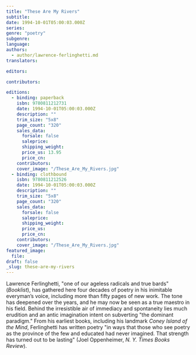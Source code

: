 ```yaml
---
title: "These Are My Rivers"
subtitle:
date: 1994-10-01T05:00:03.000Z
series:
genre: "poetry"
subgenre:
language:
authors:
  - author/lawrence-ferlinghetti.md
translators:

editors:

contributors:

editions:
  - binding: paperback
    isbn: 9780811212731
    date: 1994-10-01T05:00:03.000Z
    description: ""
    trim_size: "5x8"
    page_count: "320"
    sales_data:
      forsale: false
      saleprice:
      shipping_weight:
      price_us: 13.95
      price_cn:
    contributors:
    cover_image: "/These_Are_My_Rivers.jpg"
  - binding: clothbound
    isbn: 9780811212526
    date: 1994-10-01T05:00:03.000Z
    description: ""
    trim_size: "5x8"
    page_count: "320"
    sales_data:
      forsale: false
      saleprice:
      shipping_weight:
      price_us:
      price_cn:
    contributors:
    cover_image: "/These_Are_My_Rivers.jpg"
featured_image:
  file:
draft: false
_slug: these-are-my-rivers
---
```


Lawrence Ferlinghetti, "one of our ageless radicals and true bards" (_Booklist_), has gathered here four decades of poetry in his inimitable everyman’s voice, including more than fifty pages of new work. The tone has deepened over the years, and he may now be seen as a true maestro in his field. Behind the irresistible air of immediacy and spontaneity lies much erudition and an antic imagination intent on subverting "the dominant paradigm." From his earliest books, including his landmark _Coney Island of the Mind_, Ferlinghetti has written poetry "in ways that those who see poetry as the province of the few and educated had never imagined. That strength has turned out to be lasting" (Joel Oppenheimer, _N. Y. Times Books Review_).

